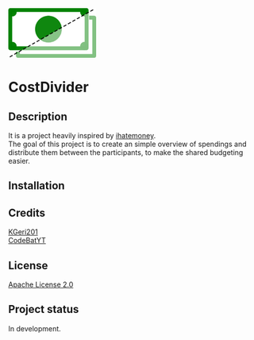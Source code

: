 <img src="CostDivider.svg" alt="Logo" height="100"/>

# CostDivider

## Description
It is a project heavily inspired by [ihatemoney](https://github.com/spiral-project/ihatemoney).   
The goal of this project is to create an simple overview of spendings and distribute them between the participants, to make the shared budgeting easier.

## Installation

## Credits
[KGeri201](https://github.com/KGeri201)  
[CodeBatYT](https://github.com/CodeBatYT)

## License
[Apache License 2.0](LICENSE)

## Project status
In development.
